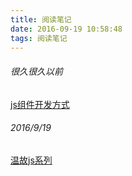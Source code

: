 ```yaml
---
title: 阅读笔记
date: 2016-09-19 10:58:48
tags: 阅读笔记
---
```


###### 很久很久以前

[js组件开发方式](http://www.html-js.com/article/JS-from-zero-single-row-JavaScript-component-development-method)

###### 2016/9/19

[温故js系列](https://segmentfault.com/blog/xzavier?tag=javascript)
